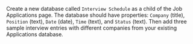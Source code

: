 Create a new database called `Interview Schedule` as a child of the Job Applications page. The database should have properties: `Company` (title), `Position` (text), `Date` (date), `Time` (text), and `Status` (text). Then add three sample interview entries with different companies from your existing Applications database.